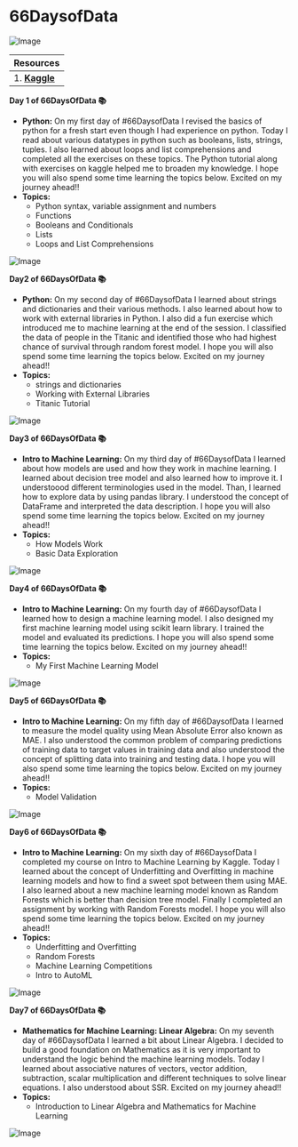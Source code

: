 # 66DaysofData
![Image](./images/66Days.jpg)

| Resources |
| ----- |
| 1. [**Kaggle**](https://www.kaggle.com/learn) |


**Day 1 of 66DaysOfData :books:**
- **Python:** On my first day of #66DaysofData I revised the basics of python for a fresh start even though I had experience on python. Today I read about various datatypes in python such as booleans, lists, strings, tuples. I also learned about loops and list comprehensions and completed all the exercises on these topics. The Python tutorial along with exercises on kaggle helped me to broaden my knowledge. I hope you will also spend some time learning the topics below. Excited on my journey ahead!!
- **Topics:**
  - Python syntax, variable assignment and numbers
  - Functions
  - Booleans and Conditionals
  - Lists
  - Loops and List Comprehensions

![Image](./images/Day1.PNG)


**Day2 of 66DaysOfData :books:**
- **Python:** On my second day of #66DaysofData I learned about strings and dictionaries and their various methods. I also learned about how to work with external libraries in Python. I also did a fun exercise which introduced me to machine learning at the end of the session. I classified the data of people in the Titanic and identified those who had highest chance of survival through random forest model. I hope you will also spend some time learning the topics below. Excited on my journey ahead!!
- **Topics:**
  - strings and dictionaries
  - Working with External Libraries
  - Titanic Tutorial

![Image](./images/Day2.PNG)


**Day3 of 66DaysOfData :books:**
- **Intro to Machine Learning:** On my third day of #66DaysofData I learned about how models are used and how they work in machine learning. I learned about decision tree model and also learned how to improve it. I understoood different terminologies used in the model. Than, I learned how to explore data by using pandas library. I understood the concept of DataFrame and interpreted the data description. I hope you will also spend some time learning the topics below. Excited on my journey ahead!!
- **Topics:**
  - How Models Work
  - Basic Data Exploration 

![Image](./images/Day3.PNG)

**Day4 of 66DaysOfData :books:**
- **Intro to Machine Learning:** On my fourth day of #66DaysofData I learned how to design a machine learning model. I also designed my first machine learning model using scikit learn library. I trained the model and evaluated its predictions. I hope you will also spend some time learning the topics below. Excited on my journey ahead!!
- **Topics:**
  - My First Machine Learning Model

![Image](./images/Day4.PNG)

**Day5 of 66DaysOfData :books:**
- **Intro to Machine Learning:** On my fifth day of #66DaysofData I learned to measure the model quality using Mean Absolute Error also known as MAE. I also understood the common problem of comparing predictions of training data to target values in training data and also understood the concept of splitting data into training and testing data. I hope you will also spend some time learning the topics below. Excited on my journey ahead!!
- **Topics:**
  - Model Validation

![Image](./images/Day5.PNG)


**Day6 of 66DaysOfData :books:**
- **Intro to Machine Learning:** On my sixth day of #66DaysofData I completed my course on Intro to Machine Learning by Kaggle. Today I learned about the concept of Underfitting and Overfitting in machine learning models and how to find a sweet spot between them using MAE. I also learned about a new machine learning model known as Random Forests which is better than decision tree model. Finally I completed an assignment by working with Random Forests model. I hope you will also spend some time learning the topics below. Excited on my journey ahead!!
- **Topics:**
  - Underfitting and Overfitting
  - Random Forests
  - Machine Learning Competitions
  - Intro to AutoML

![Image](./images/Day6.PNG)


**Day7 of 66DaysOfData :books:**
- **Mathematics for Machine Learning: Linear Algebra:** On my seventh day of #66DaysofData I learned a bit about Linear Algebra. I decided to build a good foundation on Mathematics as it is very important to understand the logic behind the machine learning models. Today I learned about associative natures of vectors, vector addition, subtraction, scalar multiplication and different techniques to solve linear equations. I also understood about SSR. Excited on my journey ahead!!
- **Topics:**
  - Introduction to Linear Algebra and Mathematics for Machine Learning

![Image](./images/Day7.PNG)